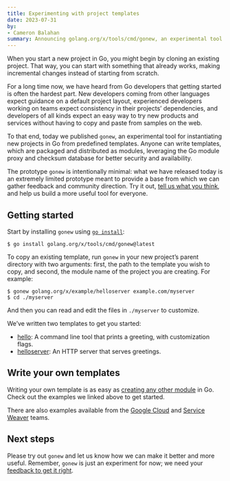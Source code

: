 ```yaml
---
title: Experimenting with project templates
date: 2023-07-31
by:
- Cameron Balahan
summary: Announcing golang.org/x/tools/cmd/gonew, an experimental tool for starting new Go projects from predefined templates
---
```


When you start a new project in Go, you might begin by cloning an existing project.
That way, you can start with something that already works,
making incremental changes instead of starting from scratch.

For a long time now, we have heard from Go developers that getting started
is often the hardest part.
New developers coming from other languages expect guidance on a default project layout,
experienced developers working on teams expect consistency in their projects’ dependencies,
and developers of all kinds expect an easy way to try new products and services
without having to copy and paste from samples on the web.

To that end, today we published `gonew`, an experimental tool for instantiating
new projects in Go from predefined templates.
Anyone can write templates, which are packaged and distributed as modules,
leveraging the Go module proxy and checksum database for better security and availability.

The prototype `gonew` is intentionally minimal:
what we have released today is an extremely limited prototype meant to provide
a base from which we can gather feedback and community direction.
Try it out, [tell us what you think](https://go.dev/s/gonew-feedback),
and help us build a more useful tool for everyone.

## Getting started

Start by installing `gonew` using [`go install`](https://pkg.go.dev/cmd/go#hdr-Compile_and_install_packages_and_dependencies):

```
$ go install golang.org/x/tools/cmd/gonew@latest
```

To copy an existing template, run `gonew` in your new project’s parent
directory with two arguments:
first, the path to the template you wish to copy,
and second, the module name of the project you are creating. For example:

```
$ gonew golang.org/x/example/helloserver example.com/myserver
$ cd ./myserver
```

And then you can read and edit the files in `./myserver` to customize.

We’ve written two templates to get you started:

- [hello](https://pkg.go.dev/golang.org/x/example/hello):
  A command line tool that prints a greeting,
  with customization flags.
- [helloserver](https://pkg.go.dev/golang.org/x/example/helloserver): An HTTP server that serves greetings.

## Write your own templates

Writing your own template is as easy as [creating any other module](/doc/tutorial/create-module) in Go.
Check out the examples we linked above to get started.

There are also examples available from the [Google Cloud](https://github.com/GoogleCloudPlatform/go-templates)
and [Service Weaver](https://github.com/ServiceWeaver/template) teams.

## Next steps

Please try out `gonew` and let us know how we can make it better and more useful.
Remember, `gonew` is just an experiment for now;
we need your [feedback to get it right](https://go.dev/s/gonew-feedback).


